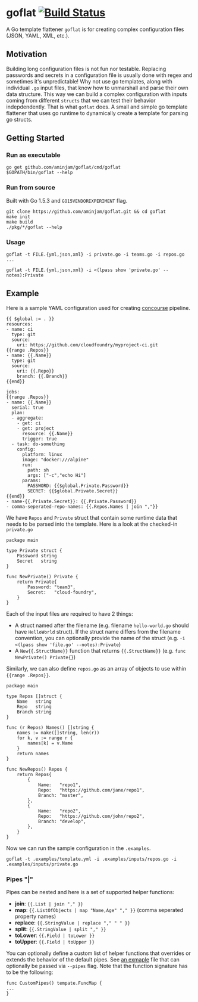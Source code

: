 # goflat [![Build Status](https://travis-ci.org/aminjam/goflat.png?branch=master)](https://travis-ci.org/aminjam/goflat)
A Go template flattener `goflat` is for creating complex configuration files (JSON, YAML, XML, etc.).

## Motivation
Building long configuration files is not fun nor testable. Replacing passwords and secrets in a configuration file is usually done with regex and sometimes it's unpredictable! Why not use go templates, along with individual `.go` input files, that know how to unmarshall and parse their own data structure. This way we can build a complex configuration with inputs coming from different `structs` that we can test their behavior indepdendently. That is what `goflat` does. A small and simple go template flattener that uses go runtime to dynamically create a template for parsing go structs.

## Getting Started

### Run as executable
```
go get github.com/aminjam/goflat/cmd/goflat
$GOPATH/bin/goflat --help
```
### Run from source
Built with Go 1.5.3 and `GO15VENDOREXPERIMENT` flag.
```
git clone https://github.com/aminjam/goflat.git && cd goflat
make init
make build
./pkg/*/goflat --help
```
### Usage
```
goflat -t FILE.{yml,json,xml} -i private.go -i teams.go -i repos.go ...
```
```
goflat -t FILE.{yml,json,xml} -i <(lpass show 'private.go' --notes):Private
```
## Example

Here is a sample YAML configuration used for creating [concourse](https://concourse.ci) pipeline.
```
{{ $global := . }}
resources:
- name: ci
  type: git
  source:
    uri: https://github.com/cloudfoundry/myproject-ci.git
{{range .Repos}}
- name: {{.Name}}
  type: git
  source:
    uri: {{.Repo}}
    branch: {{.Branch}}
{{end}}

jobs:
{{range .Repos}}
- name: {{.Name}}
  serial: true
  plan:
  - aggregate:
    - get: ci
    - get: project
      resource: {{.Name}}
      trigger: true
  - task: do-something
    config:
      platform: linux
      image: "docker:///alpine"
      run:
        path: sh
        args: ["-c","echo Hi"]
      params:
        PASSWORD: {{$global.Private.Password}}
        SECRET: {{$global.Private.Secret}}
{{end}}
- name-{{.Private.Secret}}: {{.Private.Password}}
- comma-seperated-repo-names: {{.Repos.Names | join ","}}
```
We have `Repos` and `Private` struct that contain some runtime data that needs to be parsed into the template. Here is a look at the checked-in `private.go`

```
package main

type Private struct {
	Password string
	Secret   string
}

func NewPrivate() Private {
	return Private{
		Password: "team3",
		Secret:   "cloud-foundry",
	}
}
```
Each of the input files are required to have 2 things:
* A struct named after the filename (e.g. filename `hello-world.go` should have `HelloWorld` struct). If the struct name differs from the filename convention, you can optionally provide the name of the struct (e.g. `-i <(lpass show 'file.go' --notes):Private`)
* A `New{{.StructName}}` function that returns `{{.StructName}}` (e.g. `func NewPrivate() Private{}`)

Similarly, we can also define `repos.go` as an array of objects to use within `{{range .Repos}}`.
```
package main

type Repos []struct {
	Name   string
	Repo   string
	Branch string
}

func (r Repos) Names() []string {
	names := make([]string, len(r))
	for k, v := range r {
		names[k] = v.Name
	}
	return names
}

func NewRepos() Repos {
	return Repos{
		{
			Name:   "repo1",
			Repo:   "https://github.com/jane/repo1",
			Branch: "master",
		},
		{
			Name:   "repo2",
			Repo:   "https://github.com/john/repo2",
			Branch: "develop",
		},
	}
}
```
Now we can run the sample configuration in the `.examples`.

```
goflat -t .examples/template.yml -i .examples/inputs/repos.go -i .examples/inputs/private.go
```

### Pipes "|"
Pipes can be nested and here is a set of supported helper functions:

- **join**: `{{.List | join "," }}`
- **map**: `{{.ListOfObjects | map "Name,Age" "," }}` (comma seperated property names)
- **replace**: `{{.StringValue | replace "," " " }}`
- **split**: `{{.StringValue | split "," }}`
- **toLower**: `{{.Field | toLower }}`
- **toUpper**: `{{.Field | toUpper }}`

You can optionally define a custom list of helper functions that overrides or extends the behavior of the default pipes. See [an exmaple](.examples/pipes/pipes.go) file that can optionally be passed via `--pipes` flag. Note that the function signature has to be the following:

```
func CustomPipes() tempate.FuncMap {
...
}
```

